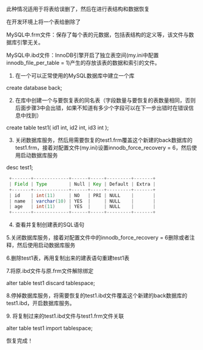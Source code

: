 此种情况适用于将表给误删了，然后在进行表结构和数据恢复

在开发环境上将一个表给删除了

MySQL中.frm文件：保存了每个表的元数据，包括表结构的定义等，该文件与数据库引擎无关。

 MySQL中.ibd文件：InnoDB引擎开启了独立表空间(my.ini中配置innodb_file_per_table = 1)产生的存放该表的数据和索引的文件。
 
 1. 在一个可以正常使用的MySQL数据库中建立一个库
 
  create database back;
 
 2. 在库中创建一个与要恢复表的同名表（字段数量与要恢复的表数量相同，否则后面步骤3中会出错，如果不知道有多少个字段可以在下一步出错时在错误信息中找到）

 create table test1( id1 int, id2 int, id3 int );
 
 3. 关闭数据库服务，然后用需要恢复的test1.frm覆盖这个新建的back数据库的test1.frm，接着对配置文件(my.ini)设置innodb_force_recovery = 6，然后使用启动数据库服务

  desc test1;
  
```java
 +-------+-------------+------+-----+---------+-------+
 | Field | Type        | Null | Key | Default | Extra |
 +-------+-------------+------+-----+---------+-------+
 | id    | int(11)     | NO   | PRI | NULL    |       |
 | name  | varchar(10) | YES  |     | NULL    |       |
 | age   | int(11)     | YES  |     | NULL    |       |
 +-------+-------------+------+-----+---------+-------+
```
 4. 查看并复制创建表的SQL语句

 5.关闭数据库服务，接着对配置文件中的innodb_force_recovery = 6删除或者注释，然后使用启动数据库服务
 
 6.删除test1表，再用复制出来的建表语句重建test1表
 
 7.将原.ibd文件与原.frm文件解除绑定
 
 alter table test1 discard tablespace;

 8.停掉数据库服务，将需要恢复的test1.ibd文件覆盖这个新建的back数据库的test1.ibd，开启数据库服务。
 
 9. 将复制过来的test1.ibd文件与test1.frm文件关联
 
 alter table test1 import tablespace;
 
 
恢复完成！
